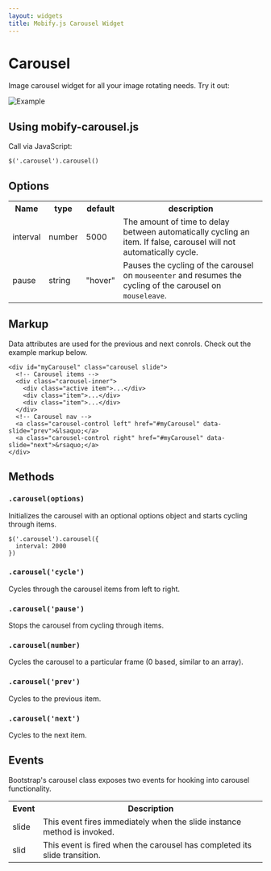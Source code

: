 ```yaml
---
layout: widgets
title: Mobify.js Carousel Widget
---
```


# Carousel

Image carousel widget for all your image rotating needs. Try it out:

![Example](/mobifyjs/static/img/glyphicons-halflings-white.png)

## Using mobify-carousel.js

Call via JavaScript:

	$('.carousel').carousel()

## Options

<table>
	<tr>
		<th scope="col">Name</th>
		<th scope="col">type</th>
		<th scope="col">default</th>
		<th scope="col">description</th>
	</tr>
	<tr>
		<td>interval</td>
		<td>number</td>
		<td>5000</td>
		<td>The amount of time to delay between automatically cycling an item. If false, carousel will not automatically cycle.</td>
	</tr>
	<tr>
		<td>pause</td>
		<td>string</td>
		<td>"hover"</td>
		<td>Pauses the cycling of the carousel on <code>mouseenter</code> and resumes the cycling of the carousel on <code>mouseleave</code>.</td>
	</tr>
</table>

## Markup

Data attributes are used for the previous and next conrols. Check out the example markup below.

	<div id="myCarousel" class="carousel slide">
	  <!-- Carousel items -->
	  <div class="carousel-inner">
	    <div class="active item">...</div>
	    <div class="item">...</div>
	    <div class="item">...</div>
	  </div>
	  <!-- Carousel nav -->
	  <a class="carousel-control left" href="#myCarousel" data-slide="prev">&lsaquo;</a>
	  <a class="carousel-control right" href="#myCarousel" data-slide="next">&rsaquo;</a>
	</div>

## Methods

### `.carousel(options)`

Initializes the carousel with an optional options object and starts cycling through items.

	$('.carousel').carousel({
	  interval: 2000
	})

### `.carousel('cycle')`

Cycles through the carousel items from left to right.

### `.carousel('pause')`

Stops the carousel from cycling through items.

### `.carousel(number)`

Cycles the carousel to a particular frame (0 based, similar to an array).

### `.carousel('prev')`

Cycles to the previous item.

### `.carousel('next')`

Cycles to the next item.

## Events

Bootstrap's carousel class exposes two events for hooking into carousel functionality.

<table>
	<tr>
		<th scope="col">Event</th>
		<th scope="col">Description</th>
	</tr>
	<tr>
		<td>slide</td>
		<td>This event fires immediately when the slide instance method is invoked.</td>
	</tr>
		<td>slid</td>
		<td>This event is fired when the carousel has completed its slide transition.</td>
	</tr>
</table>
